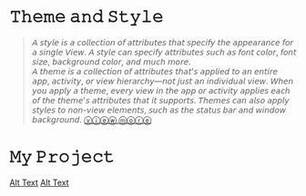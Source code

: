 # 𝚃𝚑𝚎𝚖𝚎 𝚊𝚗𝚍 𝚂𝚝𝚢𝚕𝚎
>𝘈 𝘴𝘵𝘺𝘭𝘦 𝘪𝘴 𝘢 𝘤𝘰𝘭𝘭𝘦𝘤𝘵𝘪𝘰𝘯 𝘰𝘧 𝘢𝘵𝘵𝘳𝘪𝘣𝘶𝘵𝘦𝘴 𝘵𝘩𝘢𝘵 𝘴𝘱𝘦𝘤𝘪𝘧𝘺 𝘵𝘩𝘦 𝘢𝘱𝘱𝘦𝘢𝘳𝘢𝘯𝘤𝘦 𝘧𝘰𝘳 𝘢 𝘴𝘪𝘯𝘨𝘭𝘦 𝘝𝘪𝘦𝘸. 𝘈 𝘴𝘵𝘺𝘭𝘦 𝘤𝘢𝘯 𝘴𝘱𝘦𝘤𝘪𝘧𝘺 𝘢𝘵𝘵𝘳𝘪𝘣𝘶𝘵𝘦𝘴 𝘴𝘶𝘤𝘩 𝘢𝘴 𝘧𝘰𝘯𝘵 𝘤𝘰𝘭𝘰𝘳, 𝘧𝘰𝘯𝘵 𝘴𝘪𝘻𝘦, 𝘣𝘢𝘤𝘬𝘨𝘳𝘰𝘶𝘯𝘥 𝘤𝘰𝘭𝘰𝘳, 𝘢𝘯𝘥 𝘮𝘶𝘤𝘩 𝘮𝘰𝘳𝘦.  
>𝘈 𝘵𝘩𝘦𝘮𝘦 𝘪𝘴 𝘢 𝘤𝘰𝘭𝘭𝘦𝘤𝘵𝘪𝘰𝘯 𝘰𝘧 𝘢𝘵𝘵𝘳𝘪𝘣𝘶𝘵𝘦𝘴 𝘵𝘩𝘢𝘵'𝘴 𝘢𝘱𝘱𝘭𝘪𝘦𝘥 𝘵𝘰 𝘢𝘯 𝘦𝘯𝘵𝘪𝘳𝘦 𝘢𝘱𝘱, 𝘢𝘤𝘵𝘪𝘷𝘪𝘵𝘺, 𝘰𝘳 𝘷𝘪𝘦𝘸 𝘩𝘪𝘦𝘳𝘢𝘳𝘤𝘩𝘺—𝘯𝘰𝘵 𝘫𝘶𝘴𝘵 𝘢𝘯 𝘪𝘯𝘥𝘪𝘷𝘪𝘥𝘶𝘢𝘭 𝘷𝘪𝘦𝘸. 𝘞𝘩𝘦𝘯 𝘺𝘰𝘶 𝘢𝘱𝘱𝘭𝘺 𝘢 𝘵𝘩𝘦𝘮𝘦, 𝘦𝘷𝘦𝘳𝘺 𝘷𝘪𝘦𝘸 𝘪𝘯 𝘵𝘩𝘦 𝘢𝘱𝘱 𝘰𝘳 𝘢𝘤𝘵𝘪𝘷𝘪𝘵𝘺 𝘢𝘱𝘱𝘭𝘪𝘦𝘴 𝘦𝘢𝘤𝘩 𝘰𝘧 𝘵𝘩𝘦 𝘵𝘩𝘦𝘮𝘦'𝘴 𝘢𝘵𝘵𝘳𝘪𝘣𝘶𝘵𝘦𝘴 𝘵𝘩𝘢𝘵 𝘪𝘵 𝘴𝘶𝘱𝘱𝘰𝘳𝘵𝘴. 𝘛𝘩𝘦𝘮𝘦𝘴 𝘤𝘢𝘯 𝘢𝘭𝘴𝘰 𝘢𝘱𝘱𝘭𝘺 𝘴𝘵𝘺𝘭𝘦𝘴 𝘵𝘰 𝘯𝘰𝘯-𝘷𝘪𝘦𝘸 𝘦𝘭𝘦𝘮𝘦𝘯𝘵𝘴, 𝘴𝘶𝘤𝘩 𝘢𝘴 𝘵𝘩𝘦 𝘴𝘵𝘢𝘵𝘶𝘴 𝘣𝘢𝘳 𝘢𝘯𝘥 𝘸𝘪𝘯𝘥𝘰𝘸 𝘣𝘢𝘤𝘬𝘨𝘳𝘰𝘶𝘯𝘥.
[ⓥⓘⓔⓦ ⓜⓞⓡⓔ](https://developer.android.com/guide/topics/ui/look-and-feel/themes)

# 𝙼𝚢 𝙿𝚛𝚘𝚓𝚎𝚌𝚝
[Alt Text](https://github.com/memorezasabana/Theme-And-Style/blob/master/SS%20Theme%20n%20Style/1.png)
[Alt Text](https://github.com/memorezasabana/Theme-And-Style/blob/master/SS%20Theme%20n%20Style/2.png)
